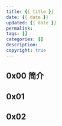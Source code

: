 ```yaml
---
title: {{ title }}
date: {{ date }}
updated: {{ date }}	
permalink:
tags: []
categories: []
description:
copyright: true
---
```




## 0x00 简介

<!-- more -->

## 0x01



## 0x02